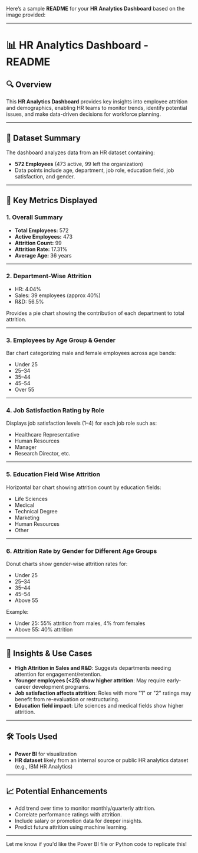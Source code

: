 Here’s a sample **README** for your **HR Analytics Dashboard** based on the image provided:

---

# 📊 HR Analytics Dashboard - README

## 🔍 Overview

This **HR Analytics Dashboard** provides key insights into employee attrition and demographics, enabling HR teams to monitor trends, identify potential issues, and make data-driven decisions for workforce planning.

---

## 📁 Dataset Summary

The dashboard analyzes data from an HR dataset containing:

* **572 Employees** (473 active, 99 left the organization)
* Data points include age, department, job role, education field, job satisfaction, and gender.

---

## 🎯 Key Metrics Displayed

### 1. **Overall Summary**

* **Total Employees:** 572
* **Active Employees:** 473
* **Attrition Count:** 99
* **Attrition Rate:** 17.31%
* **Average Age:** 36 years

---

### 2. **Department-Wise Attrition**

* HR: 4.04%
* Sales: 39 employees (approx 40%)
* R\&D: 56.5%

Provides a pie chart showing the contribution of each department to total attrition.

---

### 3. **Employees by Age Group & Gender**

Bar chart categorizing male and female employees across age bands:

* Under 25
* 25–34
* 35–44
* 45–54
* Over 55

---

### 4. **Job Satisfaction Rating by Role**

Displays job satisfaction levels (1–4) for each job role such as:

* Healthcare Representative
* Human Resources
* Manager
* Research Director, etc.

---

### 5. **Education Field Wise Attrition**

Horizontal bar chart showing attrition count by education fields:

* Life Sciences
* Medical
* Technical Degree
* Marketing
* Human Resources
* Other

---

### 6. **Attrition Rate by Gender for Different Age Groups**

Donut charts show gender-wise attrition rates for:

* Under 25
* 25–34
* 35–44
* 45–54
* Above 55

Example:

* Under 25: 55% attrition from males, 4% from females
* Above 55: 40% attrition

---

## 📌 Insights & Use Cases

* **High Attrition in Sales and R\&D**: Suggests departments needing attention for engagement/retention.
* **Younger employees (<25) show higher attrition**: May require early-career development programs.
* **Job satisfaction affects attrition**: Roles with more "1" or "2" ratings may benefit from re-evaluation or restructuring.
* **Education field impact**: Life sciences and medical fields show higher attrition.

---

## 🛠 Tools Used

* **Power BI** for visualization
* **HR dataset** likely from an internal source or public HR analytics dataset (e.g., IBM HR Analytics)

---

## 📈 Potential Enhancements

* Add trend over time to monitor monthly/quarterly attrition.
* Correlate performance ratings with attrition.
* Include salary or promotion data for deeper insights.
* Predict future attrition using machine learning.

---

Let me know if you'd like the Power BI file or Python code to replicate this!


